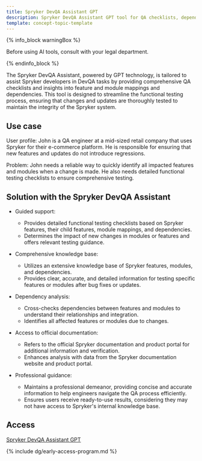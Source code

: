 ```yaml
---
title: Spryker DevQA Assistant GPT
description: Spryker DevQA Assistant GPT tool for QA checklists, dependencies & testing.
template: concept-topic-template
---
```


{% info_block warningBox %}

Before using AI tools, consult with your legal department.

{% endinfo_block %}


The Spryker DevQA Assistant, powered by GPT technology, is tailored to assist Spryker developers in DevQA tasks by providing comprehensive QA checklists and insights into feature and module mappings and dependencies. This tool is designed to streamline the functional testing process, ensuring that changes and updates are thoroughly tested to maintain the integrity of the Spryker system.

## Use case

User profile: John is a QA engineer at a mid-sized retail company that uses Spryker for their e-commerce platform. He is responsible for ensuring that new features and updates do not introduce regressions.

Problem: John needs a reliable way to quickly identify all impacted features and modules when a change is made. He also needs detailed functional testing checklists to ensure comprehensive testing.

## Solution with the Spryker DevQA Assistant

- Guided support:  
  - Provides detailed functional testing checklists based on Spryker features, their child features, module mappings, and dependencies.  
  - Determines the impact of new changes in modules or features and offers relevant testing guidance.  

- Comprehensive knowledge base:  
  - Utilizes an extensive knowledge base of Spryker features, modules, and dependencies.  
  - Provides clear, accurate, and detailed information for testing specific features or modules after bug fixes or updates.  

- Dependency analysis:  
  - Cross-checks dependencies between features and modules to understand their relationships and integration.  
  - Identifies all affected features or modules due to changes.  

- Access to official documentation:  
  - Refers to the official Spryker documentation and product portal for additional information and verification.  
  - Enhances analysis with data from the Spryker documentation website and product portal.  

- Professional guidance:  
  - Maintains a professional demeanor, providing concise and accurate information to help engineers navigate the QA process efficiently.  
  - Ensures users receive ready-to-use results, considering they may not have access to Spryker's internal knowledge base.  
  
  
## Access

[Spryker DevQA Assistant GPT](https://chatgpt.com/g/g-yeLLSrI6q-spryker-devqa-assistant)  

{% include dg/early-access-program.md %}


















































